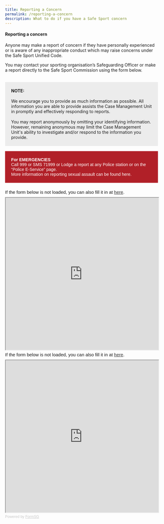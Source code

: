 ```yaml
---
title: Reporting a Concern
permalink: /reporting-a-concern
description: What to do if you have a Safe Sport concern
---
```

#### Reporting a concern
 
Anyone may make a report of concern if they have personally experienced or is aware of any inappropriate conduct which may raise concerns under the Safe Sport Unified Code.

You may contact your sporting organisation’s Safeguarding Officer or make a report directly to the Safe Sport Commission using the form below.

<br>
<div style="background-color:#ECECEC; padding:20px">
<b>NOTE:</b><br>
<br>We encourage you to provide as much information as possible. All information you are able to provide assists the Case Management Unit in promptly and effectively responding to reports. 
<br><br>You may report anonymously by omitting your identifying information. However, remaining anonymous may limit the Case Management Unit's ability to investigate and/or respond to the information you provide.</div>

<br>
<div style="font-family:Sans-Serif;color:#FFF;background-color:#B12028;padding:20px">
<b>For EMERGENCIES</b>
<br>Call 999 or SMS 71999 or Lodge a report at any Police station or on the “Police E-Service” page. 
<br>More information on reporting sexual assault can be found here.</div>
<br>

<div style="font-family:Sans-Serif;font-size:15px;color:#000;opacity:0.9;padding-top:5px;padding-bottom:8px">If the form below is not loaded, you can also fill it in at <a href=https://form.gov.sg/618322ee2487c60012395b37>here</a>.</div>

 

<!-- Change the width and height values to suit you best -->

<iframe id="iframe" src=https://form.gov.sg/618322ee2487c60012395b37 style="width:100%;height:500px"></iframe>

<div style="font-family:Sans-Serif;font-size:15px;color:#000;opacity:0.9;padding-top:5px;padding-bottom:8px">If the form below is not loaded, you can also fill it in at <a href=https://form.gov.sg/60dc2d5744704800126276db>here</a>.</div>

 

<!-- Change the width and height values to suit you best -->

<iframe id="iframe" src=https://form.gov.sg/60dc2d5744704800126276db style="width:100%;height:500px"></iframe>

 

<div style="font-family:Sans-Serif;font-size:12px;color:#999;opacity:0.5;padding-top:5px">Powered by <a href=https://form.gov.sg style="color: #999">FormSG</a></div>